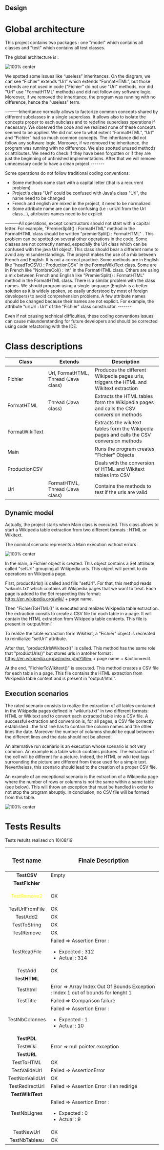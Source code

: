 ## Design 


# Global architecture

This project contains two packages : one "model" which contains all classes and "test" which contains all test classes.

The global architecture is : 

![100% center](images/class_diagram_origin_V2.0.png)

We spotted some issues like “useless” inheritances. On the diagram, we can see “Fichier” extends “Url” which extends “FormatHTML”, but those extends are not used in code ("Fichier" do not use "Url" methods, nor did "Url" use "FormatHTML" methods) and did not follow any software logic. Moreover, if we removed the inheritance, the program was running with no difference, hence the "useless" term. 

-------Inheritance normally allows to factorize common concepts shared by different subclasses in a single superclass. It allows also to isolate the concepts proper to each subclass and to redefine superclass operations if necessary. 
We observed the code and we realized none of these concepts seemed to be applied. We did not see to what extent “FormatHTML”, “Url” and “Fichier” had so much common concepts. The inheritance did not follow any software logic. Moreover, if we removed the inheritance, the program was running with no difference.
We also spotted unused methods or attributes. We need to check if they have been forgotten or if they are just the beginning of unfinished implementations. After that we will remove unnecessary code to have a clean project.-------

Some operations do not follow traditional coding conventions:
* Some methods name start with a capital letter (that is a recurrent problem)
* Project's class "Url" could be confused with Java'a class "Url", the name need to be changed
* French and english are mixed in the project, it need to be normalized
* Some attribute name are can be confusing (i.e : urlUrl from the Url class...), attributes names need to be explicit

-------All operations, except constructors should not start with a capital letter. For example, "PremierSplit() : FormatHTML" method in the FormatHTML class should be written "premierSplit() : FormatHTML" . This problem can be spotted on several other operations in the code.
Some classes are not correctly named, especially the Url class which can be confused with the java Url object. This class should bear a different name to avoid any misunderstandings.
The project makes the use of a mix between French and English. It is not a correct practice. Some methods are in English like "headToCSV() : ProductionCSV" in the FormatWikiText class. Some are in French like "NombreCol() : int" in the FormatHTML class. Others are using a mix between French and English like "PremierSplit() : FormatHTML" method in the FormatHTML class. There is a similar problem with the class names. We should program using a single language (English is a better solution as it is widely spoken, so easily understood by most of foreign developers) to avoid comprehension problems.
A few attribute names should be changed because their names are not explicit. For example, the attribute "urlUrl : Url" of the "Fichier" class constructor. -------

Even if not causing technical difficulties, these coding conventions issues can cause misunderstanding for future developers and should be corrected using code refactoring with the IDE.

# Class descriptions

| Class | Extends | Description | 
| --- | --- | --- |
| Fichier | Url, FormatHTML, Thread (Java class) | Produces the different Wikipedia pages urls, triggers the HTML and Wikitext extraction |
| FormatHTML | Thread (Java class) | Extracts the HTML tables form the Wikipedia pages and calls the CSV conversion methods |
| FormatWikiText |  | Extracts the wikitext tables form the Wikipedia pages and calls the CSV conversion methods |
| Main |  | Runs the program creates "Fichier" Objects |
| ProductionCSV |  | Deals with the conversion of HTML and Wikitext tables into CSV |
| Url | FormatHTML, Thread (Java class) | Contains the methods to test if the urls are valid |

  
## Dynamic model
  
Actually, the project starts when Main class is executed. This class allows to start a Wikipedia table extraction from two different formats : HTML or Wikitext. 

The nominal scenario represents a Main execution without errors :
 
![100% center](images/diagramme_sequence.PNG)

In the main, a Fichier object is created. This object contains a Set<Url> attribute, called "setUrl" grouping all Wikipedia urls. This object will permit to do operations on Wikipedia page.

First, productUrls() is called and fills "setUrl". For that, this method reads ‘wikiurls.txt’ which contains all Wikipedia pages that we want to treat. Each page is added to the Set respecting this format:  https://en.wikipedia.org/wiki/ + page name.

Then "FichierToHTML()" is executed and realizes Wikipedia table extraction. The extraction consits to create a CSV file for each table in a page. It will contain the HTML extraction from Wikipedia table contents. This file is present in ‘output/html’.

To realize the table extraction form Wikitext, a "Fichier" object is recreated to reinitialize "setUrl" attribute.

After that, "productUrlsWikitext()" is called. This method has the same role that "productUrls()" but stores urls in antoher format : https://en.wikipedia.org/w/index.php?title= + page name + &action=edit.

At the end, "FichierToWikitext()" is executed. This method creates a CSV file for each table in a page. This file contains the HTML extraction from Wikipedia table content and is present in "output/html".

## Execution scenarios

The rated scenario consists to realize the extraction of all tables contained in the Wikipedia pages defined in "wikiurls.txt" in two different formats: HTML or Wikitext and to convert each extracted table into a CSV file. A successful extraction and conversion is, for all pages, a CSV file correctly established : the first line has to contain the column names and the other lines the date. Moreover the number of columns should be equal between the different lines and the data should not be altered.

An alternative run scenario is an execution whose scenario is not very common. An example is a table which contains pictures. The extraction of the cell will be different for a picture. Indeed, the HTML or wiki text tags surrounding the picture are different from those used for a simple text. Nevertheless, this scenario should lead to the creation of a proper CSV file.

An example of an exceptional scenario is the extraction of a Wikipedia page where the number of rows or columns is not the same within a same table (see below). This will throw an exception that must be handled in order to not stop the program abruptly. In conclusion, no CSV file will be formed from this table.

![100% center](images/exception_scenario.png)


# Tests Results

Tests results realised on 10/08/19

| <h3>Test name</h3>        |  <h3>Finale Description</h3>  |
|:------:|-----|
| **TestCSV**  | Empty |
| **TestFichier**  	|||
| <p style="color:#FFFF00;">TestRemove2 </p>	| OK |
| TestUrlFromFile  	| OK |
| TestAdd2  	| OK |
| TestToString  	| OK |
| TestRemove  	| OK |
| TestReadFile  	| Failed => Assertion Error : <ul><li>Expected : 312</li> <li>Actual : 314</li></ul>	|
| TestAdd  	| OK |
| **TestHTML**  	| |
| Testhtml  	| Error => Array Index Out Of Bounds Exception : Index 1 out of bounds for lenght 1 	|
| TestTitle  	| Failed => Comparison failure 	|
| TestNbColonnes  	| Failed => Assertion Error : <ul><li>Expected : 1</li> <li>Actual : 10</li></ul> 	|
| **TestPDL**	| |
|  TestWiki	| Error  => null pointer exception	|
| **TestURL**	| |
|  TestToHTML  	| OK	|
|  TestValideUrl  	| Failed => AssertionError 	|
|  TestNonValidUrl  	| OK |
| TestRedirectUrl  	| Failed => Assertion Error : lien redirigé	|
| **TestWikiText**  	| |
| TestNbLignes  	| Failed => Assertion Error : <ul><li>Expected : 0</li> <li>Actual : 9</li></ul> |
| TestNewUrl  	| OK |
| TestNbTableau  	| OK |
